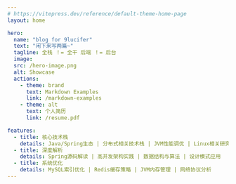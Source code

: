 ```yaml
---
# https://vitepress.dev/reference/default-theme-home-page
layout: home

hero:
  name: "blog for 9lucifer"
  text: "闲下来写两篇~"
  tagline: 全栈 ！= 全干 后端 ！= 后台 
  image:
  src: /hero-image.png
  alt: Showcase
  actions:
    - theme: brand
      text: Markdown Examples
      link: /markdown-examples
    - theme: alt
      text: 个人简历 
      link: /resume.pdf

features:
  - title: 核心技术栈
    details: Java/Spring生态 | 分布式相关技术栈 | JVM性能调优 | Linux相关研究
  - title: 深度解析
    details: Spring源码解读 | 高并发架构实践 | 数据结构与算法 | 设计模式应用
  - title: 系统优化
    details: MySQL索引优化 | Redis缓存策略 | JVM内存管理 | 网络协议分析
---
```


